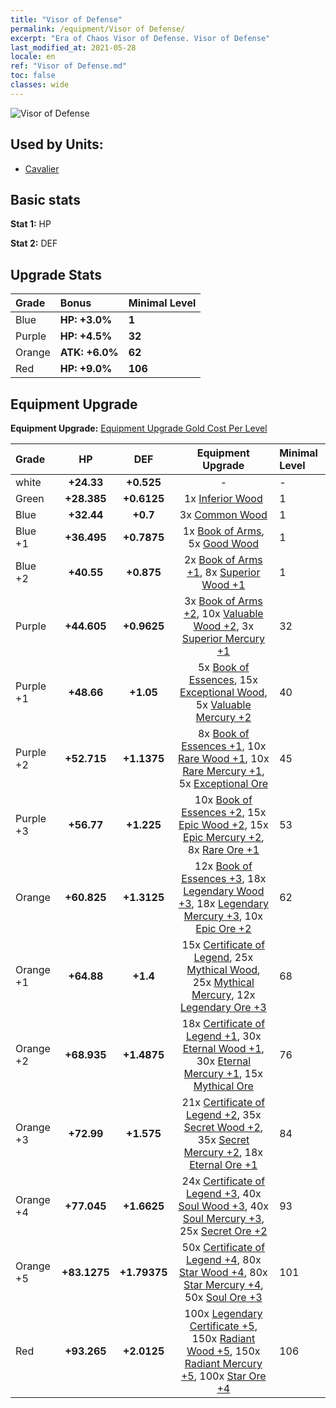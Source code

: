 ```yaml
---
title: "Visor of Defense"
permalink: /equipment/Visor of Defense/
excerpt: "Era of Chaos Visor of Defense. Visor of Defense"
last_modified_at: 2021-05-28
locale: en
ref: "Visor of Defense.md"
toc: false
classes: wide
---
```


  ![Visor of Defense](/images/e/e_1062.png)

## Used by Units:

* [Cavalier](/units/Cavalier/) 


## Basic stats
 **Stat 1:** HP

 **Stat 2:** DEF

## Upgrade Stats

  |     Grade    |   Bonus | Minimal Level | 
  |:-------------|:--------|:--------------| 
  | Blue | **HP: +3.0%** | **1** | 
  | Purple | **HP: +4.5%** | **32** | 
  | Orange | **ATK: +6.0%** | **62** | 
  | Red | **HP: +9.0%** | **106** | 


## Equipment Upgrade
 **Equipment Upgrade:** [Equipment Upgrade Gold Cost Per Level](/equipment/EquipmentUpgradeCostPerLevel/) 

  |          Grade      | HP | DEF | Equipment Upgrade | Minimal Level |
  |:--------------------|:---------:|:---------:|:----------------:|:--------------|
  | white | **+24.33** | **+0.525** | - | - |
  | Green | **+28.385** | **+0.6125** | 1x [Inferior Wood](/Items/mat_1/) | 1 |
  | Blue | **+32.44** | **+0.7** | 3x [Common Wood](/Items/mat_7/) | 1 |
  | Blue +1 | **+36.495** | **+0.7875** | 1x [Book of Arms](/Items/mat_18/), 5x [Good Wood](/Items/mat_13/) | 1 |
  | Blue +2 | **+40.55** | **+0.875** | 2x [Book of Arms +1](/Items/mat_25/), 8x [Superior Wood +1](/Items/mat_20/) | 1 |
  | Purple | **+44.605** | **+0.9625** | 3x [Book of Arms +2](/Items/mat_32/), 10x [Valuable Wood +2](/Items/mat_27/), 3x [Superior Mercury +1](/Items/mat_21/) | 32 |
  | Purple +1 | **+48.66** | **+1.05** | 5x [Book of Essences](/Items/mat_39/), 15x [Exceptional Wood](/Items/mat_34/), 5x [Valuable Mercury +2](/Items/mat_28/) | 40 |
  | Purple +2 | **+52.715** | **+1.1375** | 8x [Book of Essences +1](/Items/mat_46/), 10x [Rare Wood +1](/Items/mat_41/), 10x [Rare Mercury +1](/Items/mat_42/), 5x [Exceptional Ore](/Items/mat_33/) | 45 |
  | Purple +3 | **+56.77** | **+1.225** | 10x [Book of Essences +2](/Items/mat_53/), 15x [Epic Wood +2](/Items/mat_48/), 15x [Epic Mercury +2](/Items/mat_49/), 8x [Rare Ore +1](/Items/mat_40/) | 53 |
  | Orange | **+60.825** | **+1.3125** | 12x [Book of Essences +3](/Items/mat_60/), 18x [Legendary Wood +3](/Items/mat_55/), 18x [Legendary Mercury +3](/Items/mat_56/), 10x [Epic Ore +2](/Items/mat_47/) | 62 |
  | Orange +1 | **+64.88** | **+1.4** | 15x [Certificate of Legend](/Items/mat_67/), 25x [Mythical Wood](/Items/mat_62/), 25x [Mythical Mercury](/Items/mat_63/), 12x [Legendary Ore +3](/Items/mat_54/) | 68 |
  | Orange +2 | **+68.935** | **+1.4875** | 18x [Certificate of Legend +1](/Items/mat_74/), 30x [Eternal Wood +1](/Items/mat_69/), 30x [Eternal Mercury +1](/Items/mat_70/), 15x [Mythical Ore](/Items/mat_61/) | 76 |
  | Orange +3 | **+72.99** | **+1.575** | 21x [Certificate of Legend +2](/Items/mat_81/), 35x [Secret Wood +2](/Items/mat_76/), 35x [Secret Mercury +2](/Items/mat_77/), 18x [Eternal Ore +1](/Items/mat_68/) | 84 |
  | Orange +4 | **+77.045** | **+1.6625** | 24x [Certificate of Legend +3](/Items/mat_88/), 40x [Soul Wood +3](/Items/mat_83/), 40x [Soul Mercury +3](/Items/mat_84/), 25x [Secret Ore +2](/Items/mat_75/) | 93 |
  | Orange +5 | **+83.1275** | **+1.79375** | 50x [Certificate of Legend +4](/Items/mat_95/), 80x [Star Wood +4](/Items/mat_90/), 80x [Star Mercury +4](/Items/mat_91/), 50x [Soul Ore +3](/Items/mat_82/) | 101 |
  | Red | **+93.265** | **+2.0125** | 100x [Legendary Certificate +5](/Items/mat_102/), 150x [Radiant Wood +5](/Items/mat_97/), 150x [Radiant Mercury +5](/Items/mat_98/), 100x [Star Ore +4](/Items/mat_89/) | 106 |


